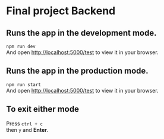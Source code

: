 # Final project Backend
## Runs the app in the development mode.
`npm run dev`\
And open [http://localhost:5000/test](http://localhost:5000/test) to view it in your browser.

## Runs the app in the production mode.
`npm run start`\
And open [http://localhost:5000/test](http://localhost:5000/test) to view it in your browser.


## To exit either mode
Press `ctrl + c`\
then `y` and **Enter**.